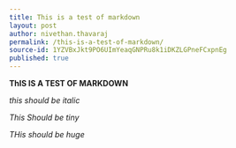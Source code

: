 ```yaml
---
title: This is a test of markdown
layout: post
author: nivethan.thavaraj
permalink: /this-is-a-test-of-markdown/
source-id: 1YZVBxJkt9PO6UImYeaqGNPRu8k1iDKZLGPneFCxpnEg
published: true
---
```

**ThIS IS A TEST OF MARKDOWN**

*this should be italic*

*This Should be tiny*

*THis should be huge*

